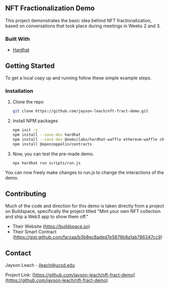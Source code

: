 <!-- NFT Fractionalizaton Demo -->
## NFT Fractionalization Demo

This project demonstrates the basic idea behind NFT fractionalization, based on conversations that took place during meetings in Weeks 2 and 3.



### Built With

* [Hardhat](https://hardhat.org/getting-started/)



<!-- GETTING STARTED -->
## Getting Started

To get a local copy up and running follow these simple example steps.

### Installation

1. Clone the repo
   ```sh
   git clone https://github.com/jayson-leach/nft-fract-demo.git
   ```
2. Install NPM packages
   ```sh
   npm init -y
   npm install --save-dev hardhat
   npm install --save-dev @nomiclabs/hardhat-waffle ethereum-waffle chai @nomiclabs/hardhat-ethers ethers
   npm install @openzeppelin/contracts
   ```
3. Now, you can test the pre-made demo.
   ```sh
   npx hardhat run scripts/run.js
   ```

You can now freely make changes to run.js to change the interactions of the demo.



<!-- CONTRIBUTING -->
## Contributing

Much of the code and direction for this demo is taken directly from a project on Buildspace, specifically the project titled "Mint your own NFT collection and ship a Web3 app to show them off."

* Their Website (https://buildspace.so)
* Their Smart Contract (https://gist.github.com/farzaa/b3b8ec8aded7e5876b8a1ab786347cc9)



<!-- CONTACT -->
## Contact

Jayson Leach - jleach@ucsd.edu

Project Link: [https://github.com/jayson-leach/nft-fract-demo](https://github.com/jayson-leach/nft-fract-demo)

